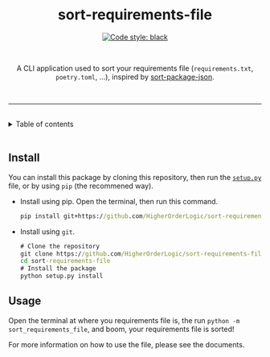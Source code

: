 <div align="center">

<h1>
  sort-requirements-file
</h1>

[![Code style: black](https://img.shields.io/badge/code%20style-black-000000.svg)](https://github.com/psf/black)

<br>
    
A CLI application used to sort your requirements file (`requirements.txt`, `poetry.toml`, ...), inspired by <a href="https://www.npmjs.com/package/sort-package-json">sort-package-json</a>.<br>

<br>

</div>

---

<br>

<details>
<summary>
  Table of contents
</summary>
  <br>
  <li> 
    <a href="#install">
      Install
    </a> 
  </li>
  <br>
  <li> 
    <a href="#usage">
      Usage
    </a> 
  </li>
</details>

<br>

## Install
You can install this package by cloning this repository, then run the [`setup.py`](/setup.py) file, or by using `pip` (the recommened way).
- Install using pip.
  Open the terminal, then run this command.
  ```cmd
  pip install git+https://github.com/HigherOrderLogic/sort-requirements-file
  ```
- Install using `git`.
  ```cmd
  # Clone the repository
  git clone https://github.com/HigherOrderLogic/sort-requirements-file.git
  cd sort-requirements-file
  # Install the package
  python setup.py install
  ```

## Usage
Open the terminal at where you requirements file is, the run `python -m sort_requirements_file`, and boom, your requirements file is sorted!
<br>

For more information on how to use the file, please see the documents.